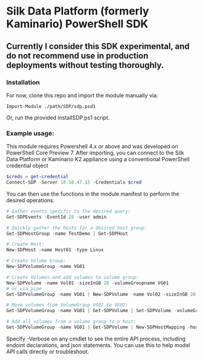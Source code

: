 # Silk Data Platform (formerly Kaminario) PowerShell SDK 
## Currently I consider this SDK experimental, and do not recommend use in production deployments without testing thoroughly.

### Installation 
For now, clone this repo and import the module manually via:
```
Import-Module ./path/SDP/sdp.psd1
```

Or, run the provided InstallSDP.ps1 script. 

### Example usage: 

This module requires Powershell 4.x or above and was developed on PowerShell Core Preview 7. 
After importing, you can connect to the Silk Data Platform or Kaminario K2 appliance using a conventional PowerShell credential object
```powershell
$creds = get-credential
Connect-SDP -Server 10.10.47.15 -Credentials $cred
```

You can then use the functions in the module manifest to perform the desired operations. 
```Powershell
# Gather events specific to the desired query:
Get-SDPEvents -EventId 28 -user admin

# Quickly gather the hosts for a desired host group:
Get-SDPHostGroup -name TestDemo | Get-SDPHost

# Create Host:
New-SDPHost -name Host01 -type Linux

# Create Volume Group:
New-SDPVolumeGroup -name VG01

# Create Volumes and add volumes to volume group:
New-SDPVolume -name Vol01 -sizeInGB 20 -volumeGroupname VG01
# or via pipe
Get-SDPVolumeGroup -name VG01 | New-SDPVolume -name Vol02 -sizeInGB 20

# Move volumes from VolumeGroup VG01 to VG02:
Get-SDPVolumeGroup -name VG01 | Get-SDPVolume | Set-SDPVolume -volumeGroupName VG02

# Add all volumes from a volume group to a host:
Get-SDPVolumeGroup -name VG01 | Get-SDPVolume | New-SDPHostMapping -hostName Host01
```

Specify -Verbose on any cmdlet to see the entire API process, including endoint declarations, and json statements. You can use this to help model API calls directly or troubleshoot. 
